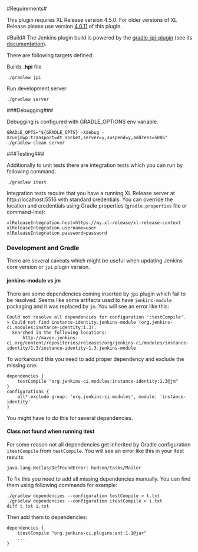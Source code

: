 #Requirements#

This plugin requires XL Release version 4.5.0. For older versions of XL Release please use version [4.0.11](http://updates.jenkins-ci.org/download/plugins/xlrelease-plugin/4.0.11/xlrelease-plugin.hpi) of this plugin.

#Build#
The Jenkins plugin build is powered by the <a href="https://github.com/jenkinsci/gradle-jpi-plugin">gradle-jpi-plugin</a> (see its <a href="https://wiki.jenkins-ci.org/display/JENKINS/Gradle+JPI+Plugin">documentation</a>).

There are following targets defined:

Builds **.hpi** file

    ./gradlew jpi

Run development server:

    ./gradlew server

###Debugging###

Debugging is configured with GRADLE_OPTIONS env variable.

    GRADLE_OPTS="${GRADLE_OPTS} -Xdebug -Xrunjdwp:transport=dt_socket,server=y,suspend=y,address=5006" ./gradlew clean server

###Testing###

Additionally to unit tests there are integration tests which you can run by following command:
    
    ./gradlew itest

Integration tests require that you have a running XL Release server at http://localhost:5516 with standard credentials. You can override the location and credentials using Gradle properties (`gradle.properties` file or command-line):

    xlReleaseIntegration.host=https://my.xl-release/xl-release-context
    xlReleaseIntegration.username=user
    xlReleaseIntegration.password=password

### Development and Gradle ###

There are several caveats which might be useful when updating Jenkins core version or `jpi` plugin version.

#### jenkins-module vs jm ####

There are some dependencies coming inserted by `jpi` plugin which fail to be resolved. Seems like some artifacts used to have `jenkins-module` packaging and it was replaced by `jm`. You will see an error like this:

    Could not resolve all dependencies for configuration ':testCompile'.
    > Could not find instance-identity.jenkins-module (org.jenkins-ci.modules:instance-identity:1.3).
      Searched in the following locations:
          http://maven.jenkins-ci.org/content/repositories/releases/org/jenkins-ci/modules/instance-identity/1.3/instance-identity-1.3.jenkins-module

To workaround this you need to add proper dependency and exclude the missing one:

    dependencies {
        testCompile "org.jenkins-ci.modules:instance-identity:1.3@jm"
    }
    configurations {
        all*.exclude group: 'org.jenkins-ci.modules', module: 'instance-identity'
    }

You might have to do this for several dependencies.

#### Class not found when running itest ####

For some reason not all dependencies get inherited by Gradle configuration `itestCompile` from `testCompile`. You will see an error like this in your itest results:

    java.lang.NoClassDefFoundError: hudson/tasks/Mailer

To fix this you need to add all missing dependencies manually. You can find them using following commands for example:

    ./gradlew dependencies --configuration testCompile > t.txt
    ./gradlew dependencies --configuration itestCompile > i.txt
    diff t.txt i.txt

Then add them to dependencies:

    dependencies {
        itestCompile "org.jenkins-ci.plugins:ant:1.1@jar"
        ...
    }

